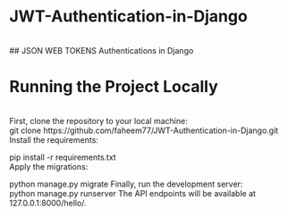 # JWT-Authentication-in-Django 
<br>
## JSON WEB TOKENS Authentications in Django 
<h1> Running the Project Locally </h1> <br>
First, clone the repository to your local machine:
<br>
git clone https://github.com/faheem77/JWT-Authentication-in-Django.git <br>
Install the requirements: <br>

pip install -r requirements.txt <br>
Apply the migrations: 

python manage.py migrate
Finally, run the development server:
<br>
python manage.py runserver
The API endpoints will be available at 127.0.0.1:8000/hello/. 
